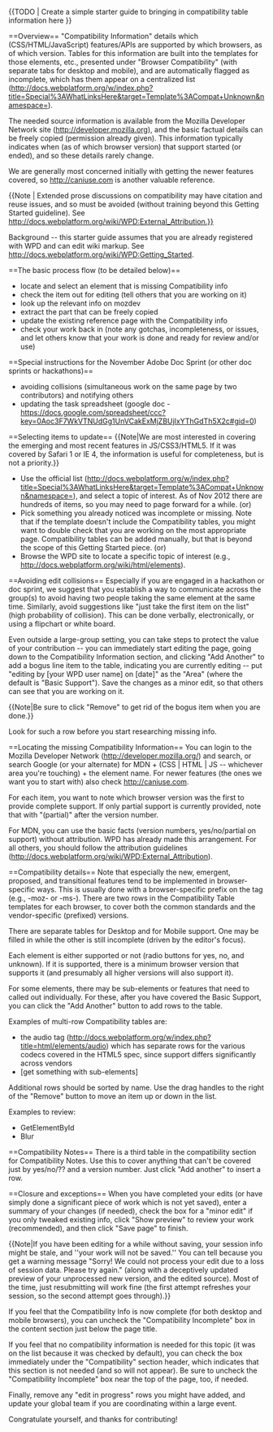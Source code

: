 {{TODO | Create a simple starter guide to bringing in compatibility table information here }}

==Overview==
"Compatibility Information" details which (CSS/HTML/JavaScript) features/APIs are supported by which browsers, as of which version.  Tables for this information are built into the templates for those elements, etc., presented under "Browser Compatibility" (with separate tabs for desktop and mobile), and are automatically flagged as incomplete, which has them appear on a centralized list (http://docs.webplatform.org/w/index.php?title=Special%3AWhatLinksHere&target=Template%3ACompat+Unknown&namespace=).

The needed source information is available from the Mozilla Developer Network site (http://developer.mozilla.org), and the basic factual details can be freely copied (permission already given).  This information typically indicates when (as of which browser version) that support started (or ended), and so these details rarely change.

We are generally most concerned initially with getting the newer features covered, so http://caniuse.com is another valuable reference.

{{Note | Extended prose discussions on compatibility may have citation and reuse issues, and so must be avoided (without training beyond this Getting Started guideline).  See http://docs.webplatform.org/wiki/WPD:External_Attribution.}}

Background -- this starter guide assumes that you are already registered with WPD and can edit wiki markup.  See http://docs.webplatform.org/wiki/WPD:Getting_Started.

==The basic process flow (to be detailed below)==
* locate and select an element that is missing Compatibility info
* check the item out for editing (tell others that you are working on it)
* look up the relevant info on mozdev
* extract the part that can be freely copied
* update the existing reference page with the Compatibility info
* check your work back in (note any gotchas, incompleteness, or issues, and let others know that your work is done and ready for review and/or use)

==Special instructions for the November Adobe Doc Sprint (or other doc sprints or hackathons)==
* avoiding collisions (simultaneous work on the same page by two contributors) and notifying others
* updating the task spreadsheet (google doc - https://docs.google.com/spreadsheet/ccc?key=0Aoc3F7WkVTNUdGg1UnVCakExMjZBUjIxYThGdTh5X2c#gid=0)

==Selecting items to update==
{{Note|We are most interested in covering the emerging and most recent features in JS/CSS3/HTML5.  If it was covered by Safari 1 or IE 4, the information is useful for completeness, but is not a priority.}}
* Use the official list (http://docs.webplatform.org/w/index.php?title=Special%3AWhatLinksHere&target=Template%3ACompat+Unknown&namespace=), and select a topic of interest.  As of Nov 2012 there are hundreds of items, so you may need to page forward for a while. (or)
* Pick something you already noticed was incomplete or missing.  Note that if the template doesn't include the Compatibility tables, you might want to double check that you are working on the most appropriate page.  Compatibility tables can be added manually, but that is beyond the scope of this Getting Started piece. (or)
* Browse the WPD site to locate a specific topic of interest (e.g., http://docs.webplatform.org/wiki/html/elements).

==Avoiding edit collisions==
Especially if you are engaged in a hackathon or doc sprint, we suggest that you establish a way to communicate across the group(s) to avoid having two people taking the same element at the same time.  Similarly, avoid suggestions like "just take the first item on the list" (high probability of collision).  This can be done verbally, electronically, or using a flipchart or white board.

Even outside a large-group setting, you can take steps to protect the value of your contribution -- you can immediately start editing the page, going down to the Compatibility Information section, and clicking "Add Another" to add a bogus line item to the table, indicating you are currently editing -- put "editing by [your WPD user name] on [date]" as the "Area" (where the default is "Basic Support").  Save the changes as a minor edit, so that others can see that you are working on it.  

{{Note|Be sure to click "Remove" to get rid of the bogus item when you are done.}}

Look for such a row before you start researching missing info.

==Locating the missing Compatibility Information==
You can login to the Mozilla Developer Network (http://developer.mozilla.org/) and search, or search Google (or your alternate) for MDN + (CSS | HTML | JS -- whichever area you're touching) + the element name.  For newer features (the ones we want you to start with) also check http://caniuse.com.

For each item, you want to note which browser version was the first to provide complete support.  If only partial support is currently provided, note that with "(partial)" after the version number.

For MDN, you can use the basic facts (version numbers, yes/no/partial on support) without attribution.  WPD has already made this arrangement.  For all others, you should follow the attribution guidelines (http://docs.webplatform.org/wiki/WPD:External_Attribution).

==Compatibility details==
Note that especially the new, emergent, proposed, and transitional features tend to be implemented in browser-specific ways.  This is usually done with a browser-specific prefix on the tag (e.g., -moz- or -ms-).  There are two rows in the Compatibility Table templates for each browser, to cover both the common standards and the vendor-specific (prefixed) versions.

There are separate tables for Desktop and for Mobile support.  One may be filled in while the other is still incomplete (driven by the editor's focus).

Each element is either supported or not (radio buttons for yes, no, and unknown).  If it is supported, there is a minimum browser version that supports it (and presumably all higher versions will also support it).

For some elements, there may be sub-elements or features that need to called out individually.  For these, after you have covered the Basic Support, you can click the "Add Another" button to add rows to the table.

Examples of multi-row Compatibility tables are:
* the audio tag (http://docs.webplatform.org/w/index.php?title=html/elements/audio) which has separate rows for the various codecs covered in the HTML5 spec, since support differs significantly across vendors
* [get something with sub-elements]

Additional rows should be sorted by name.  Use the drag handles to the right of the "Remove" button to move an item up or down in the list.

Examples to review:
* GetElementById
* Blur

==Compatibility Notes==
There is a third table in the compatibility section for Compatibility Notes.  Use this to cover anything that can't be covered just by yes/no/?? and a version number.  Just click "Add another" to insert a row.

==Closure and exceptions==
When you have completed your edits (or have simply done a significant piece of work which is not yet saved), enter a summary of your changes (if needed), check the box for a "minor edit" if you only tweaked existing info, click "Show preview" to review your work (recommended), and then click "Save page" to finish.

{{Note|If you have been editing for a while without saving, your session info might be stale, and ''your work will not be saved.''  You can tell because you get a warning message "Sorry! We could not process your edit due to a loss of session data. Please try again." (along with a deceptively updated preview of your unprocessed new version, and the edited source).  Most of the time, just resubmitting will work fine (the first attempt refreshes your session, so the second attempt goes through).}}

If you feel that the Compatibility Info is now complete (for both desktop and mobile browsers), you can uncheck the "Compatibility Incomplete" box in the content section just below the page title.

If you feel that no compatibility information is needed for this topic (it was on the list because it was checked by default), you can check the box immediately under the "Compatibility" section header, which indicates that this section is not needed (and so will not appear).  Be sure to uncheck the "Compatibility Incomplete" box near the top of the page, too, if needed.

Finally, remove any "edit in progress" rows you might have added, and update your global team if you are coordinating within a large event.

Congratulate yourself, and thanks for contributing!